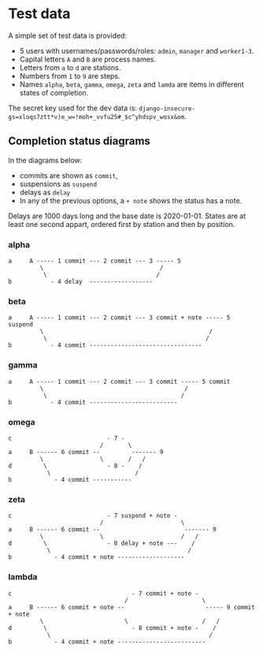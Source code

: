 # Test data
A simple set of test data is provided:

* 5 users with usernames/passwords/roles: `admin`, `manager` and `worker1-3`.
* Capital letters `A` and `B` are process names.
* Letters from `a` to `d` are stations.
* Numbers from `1` to `9` are steps.
* Names `alpha`, `beta`, `gamma`, `omega`, `zeta` and `lamda` are items in
  different states of completion.

The secret key used for the dev data is:
`django-insecure-gs=xloqs7ztt*v)e_w=!moh+_vvfu25#_$c^yhdspv_wosx&om`.

## Completion status diagrams
In the diagrams below:

* commits are shown as `commit`,
* suspensions as `suspend`
* delays as `delay`
* In any of the previous options, a `+ note` shows the status has a note.

Delays are 1000 days long and the base date is 2020-01-01. States are at least
one second appart, ordered first by station and then by position.

### alpha
```
a     A ----- 1 commit --- 2 commit --- 3 ----- 5
         \                                 /
          \                               /
b           - 4 delay  ------------------
```

### beta
```
a     A ----- 1 commit --- 2 commit --- 3 commit + note ----- 5 suspend
         \                                               /
          \                                             /
b           - 4 commit --------------------------------
```

### gamma
```
a     A ----- 1 commit --- 2 commit --- 3 commit ----- 5 commit
         \                                        /
          \                                      /
b           - 4 commit -------------------------
```

### omega
```
c                           - 7 -
                          /       \
a     B ------ 6 commit --         ------- 9
         \                \       /   /
d         \                 - 8 -    /
           \                        /
b            - 4 commit -----------
```

### zeta
```
c                           - 7 suspend + note -
                          /                      \
a     B ------ 6 commit --                        ------- 9
         \                \                      /   /
d         \                 - 8 delay + note ---    /
           \                                       /
b            - 4 commit + note -------------------
```

### lambda
```
c                                  - 7 commit + note -
                                 /                     \
a     B ------ 6 commit + note --                       ----- 9 commit + note
         \                       \                     /   /
d         \                        - 8 commit + note -    /
           \                                             /
b            - 4 commit + note -------------------------
```
